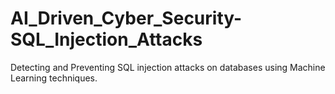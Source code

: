 # AI_Driven_Cyber_Security-SQL_Injection_Attacks
Detecting and Preventing SQL injection attacks on databases using Machine Learning techniques.
